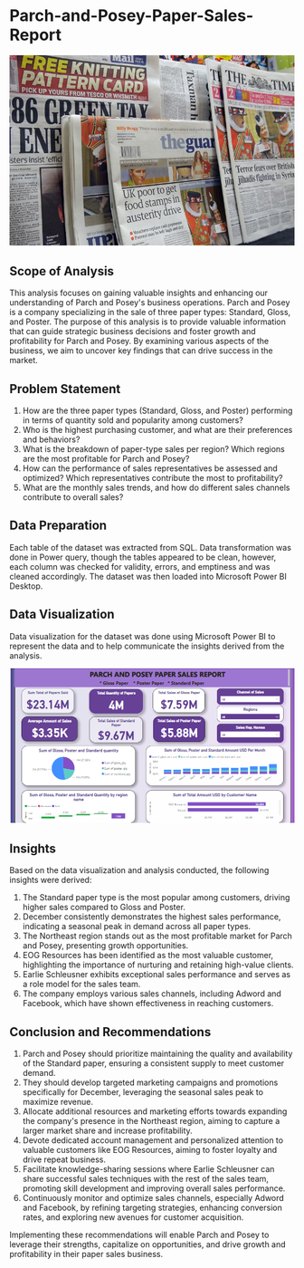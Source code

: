 # Parch-and-Posey-Paper-Sales-Report

![](newspapers-20160920041127532.jpg)

## Scope of Analysis
This analysis focuses on gaining valuable insights and enhancing our understanding of Parch and Posey's business operations. Parch and Posey is a company specializing in the sale of three paper types: Standard, Gloss, and Poster. The purpose of this analysis is to provide valuable information that can guide strategic business decisions and foster growth and profitability for Parch and Posey. By examining various aspects of the business, we aim to uncover key findings that can drive success in the market. 

## Problem Statement
1. How are the three paper types (Standard, Gloss, and Poster) performing in terms of quantity sold and popularity among customers?
2. Who is the highest purchasing customer, and what are their preferences and behaviors?
3. What is the breakdown of paper-type sales per region? Which regions are the most profitable for Parch and Posey?
4. How can the performance of sales representatives be assessed and optimized? Which representatives contribute the most to profitability?
5. What are the monthly sales trends, and how do different sales channels contribute to overall sales?

## Data Preparation
Each table of the dataset was extracted from SQL. Data transformation was done in Power query, though the tables appeared to be clean, however, each column was checked for validity, errors, and emptiness and was cleaned accordingly. The dataset was then loaded into Microsoft Power BI Desktop.

## Data Visualization
Data visualization for the dataset was done using Microsoft Power BI to represent the data and to help communicate the insights derived from the analysis.

![](Parch%20and%20Posey%20Sales%20Report.png)

## Insights
Based on the data visualization and analysis conducted, the following insights were derived:
1. The Standard paper type is the most popular among customers, driving higher sales compared to Gloss and Poster.
2. December consistently demonstrates the highest sales performance, indicating a seasonal peak in demand across all paper types.
3. The Northeast region stands out as the most profitable market for Parch and Posey, presenting growth opportunities.
4. EOG Resources has been identified as the most valuable customer, highlighting the importance of nurturing and retaining high-value clients.
5. Earlie Schleusner exhibits exceptional sales performance and serves as a role model for the sales team.
6. The company employs various sales channels, including Adword and Facebook, which have shown effectiveness in reaching customers.

## Conclusion and Recommendations
1. Parch and Posey should prioritize maintaining the quality and availability of the Standard paper, ensuring a consistent supply to meet customer demand.
2. They should develop targeted marketing campaigns and promotions specifically for December, leveraging the seasonal sales peak to maximize revenue.
3. Allocate additional resources and marketing efforts towards expanding the company's presence in the Northeast region, aiming to capture a larger market share and increase profitability.
4. Devote dedicated account management and personalized attention to valuable customers like EOG Resources, aiming to foster loyalty and drive repeat business.
5. Facilitate knowledge-sharing sessions where Earlie Schleusner can share successful sales techniques with the rest of the sales team, promoting skill development and improving overall sales performance.
6. Continuously monitor and optimize sales channels, especially Adword and Facebook, by refining targeting strategies, enhancing conversion rates, and exploring new avenues for customer acquisition.

Implementing these recommendations will enable Parch and Posey to leverage their strengths, capitalize on opportunities, and drive growth and profitability in their paper sales business.









